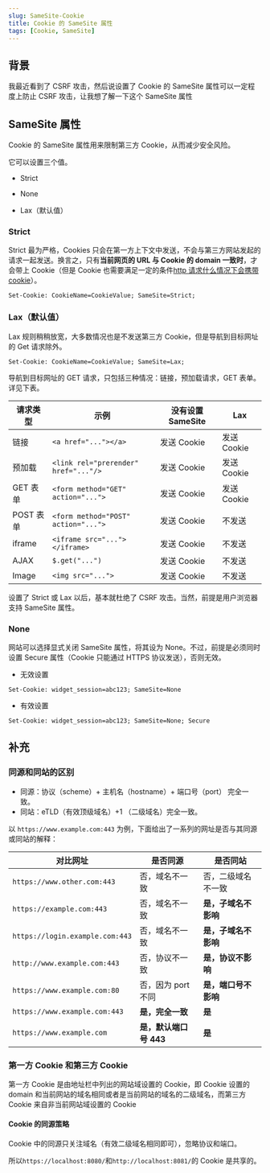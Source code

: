 ```yaml
---
slug: SameSite-Cookie
title: Cookie 的 SameSite 属性
tags: [Cookie, SameSite]
---
```


## 背景

我最近看到了 CSRF 攻击，然后说设置了 Cookie 的 SameSite 属性可以一定程度上防止 CSRF 攻击，让我想了解一下这个 SameSite 属性

## SameSite 属性

Cookie 的 SameSite 属性用来限制第三方 Cookie，从而减少安全风险。

它可以设置三个值。

- Strict

- None

- Lax（默认值）

### Strict

Strict 最为严格，Cookies 只会在第一方上下文中发送，不会与第三方网站发起的请求一起发送。换言之，只有**当前网页的 URL 与 Cookie 的 domain 一致时**，才会带上 Cookie（但是 Cookie 也需要满足一定的条件[http 请求什么情况下会携带 cookie](https://guoxiaxing.github.io/Blog/docs/网络/http-request-cookie)）。

```text
Set-Cookie: CookieName=CookieValue; SameSite=Strict;
```

### Lax（默认值）

Lax 规则稍稍放宽，大多数情况也是不发送第三方 Cookie，但是导航到目标网址的 Get 请求除外。

```text
Set-Cookie: CookieName=CookieValue; SameSite=Lax;
```

导航到目标网址的 GET 请求，只包括三种情况：链接，预加载请求，GET 表单。详见下表。

| 请求类型  | 示例                                 | 没有设置 SameSite | Lax         |
| --------- | ------------------------------------ | ----------------- | ----------- |
| 链接      | `<a href="..."></a>`                 | 发送 Cookie       | 发送 Cookie |
| 预加载    | `<link rel="prerender" href="..."/>` | 发送 Cookie       | 发送 Cookie |
| GET 表单  | `<form method="GET" action="...">`   | 发送 Cookie       | 发送 Cookie |
| POST 表单 | `<form method="POST" action="...">`  | 发送 Cookie       | 不发送      |
| iframe    | `<iframe src="..."></iframe>`        | 发送 Cookie       | 不发送      |
| AJAX      | `$.get("...")`                       | 发送 Cookie       | 不发送      |
| Image     | `<img src="...">`                    | 发送 Cookie       | 不发送      |

设置了 Strict 或 Lax 以后，基本就杜绝了 CSRF 攻击。当然，前提是用户浏览器支持 SameSite 属性。

### None

网站可以选择显式关闭 SameSite 属性，将其设为 None。不过，前提是必须同时设置 Secure 属性（Cookie 只能通过 HTTPS 协议发送），否则无效。

- 无效设置

```text
Set-Cookie: widget_session=abc123; SameSite=None
```

- 有效设置

```text
Set-Cookie: widget_session=abc123; SameSite=None; Secure
```

## 补充

### 同源和同站的区别

- 同源：协议（scheme）+ 主机名（hostname）+ 端口号（port） 完全一致。
- 同站：eTLD（有效顶级域名）+1 （二级域名）完全一致。

以 `https://www.example.com:443` 为例，下面给出了一系列的网址是否与其同源或同站的解释：

| 对比网址                        | 是否同源               | 是否同站             |
| ------------------------------- | ---------------------- | -------------------- |
| `https://www.other.com:443`     | 否，域名不一致         | 否，二级域名不一致   |
| `https://example.com:443`       | 否，域名不一致         | **是，子域名不影响** |
| `https://login.example.com:443` | 否，域名不一致         | **是，子域名不影响** |
| `http://www.example.com:443`    | 否，协议不一致         | **是，协议不影响**   |
| `https://www.example.com:80`    | 否，因为 port 不同     | **是，端口号不影响** |
| `https://www.example.com:443`   | **是，完全一致**       | **是**               |
| `https://www.example.com`       | **是，默认端口号 443** | **是**               |

### 第一方 Cookie 和第三方 Cookie

第一方 Cookie 是由地址栏中列出的网站域设置的 Cookie，即 Cookie 设置的 domain 和当前网站的域名相同或者是当前网站的域名的二级域名，而第三方 Cookie 来自非当前网站域设置的 Cookie

#### Cookie 的同源策略

Cookie 中的同源只关注域名（有效二级域名相同即可），忽略协议和端口。

所以`https://localhost:8080/`和`http://localhost:8081/`的 Cookie 是共享的。
